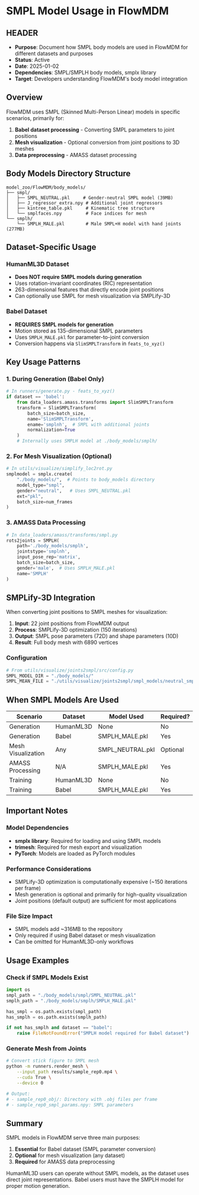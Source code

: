 # SMPL Model Usage in FlowMDM

## HEADER
- **Purpose**: Document how SMPL body models are used in FlowMDM for different datasets and purposes
- **Status**: Active
- **Date**: 2025-01-02
- **Dependencies**: SMPL/SMPLH body models, smplx library
- **Target**: Developers understanding FlowMDM's body model integration

## Overview

FlowMDM uses SMPL (Skinned Multi-Person Linear) models in specific scenarios, primarily for:
1. **Babel dataset processing** - Converting SMPL parameters to joint positions
2. **Mesh visualization** - Optional conversion from joint positions to 3D meshes
3. **Data preprocessing** - AMASS dataset processing

## Body Models Directory Structure

```
model_zoo/FlowMDM/body_models/
├── smpl/
│   ├── SMPL_NEUTRAL.pkl     # Gender-neutral SMPL model (39MB)
│   ├── J_regressor_extra.npy # Additional joint regressors
│   ├── kintree_table.pkl     # Kinematic tree structure
│   └── smplfaces.npy         # Face indices for mesh
└── smplh/
    └── SMPLH_MALE.pkl        # Male SMPL+H model with hand joints (277MB)
```

## Dataset-Specific Usage

### HumanML3D Dataset
- **Does NOT require SMPL models during generation**
- Uses rotation-invariant coordinates (RIC) representation
- 263-dimensional features that directly encode joint positions
- Can optionally use SMPL for mesh visualization via SMPLify-3D

### Babel Dataset  
- **REQUIRES SMPL models for generation**
- Motion stored as 135-dimensional SMPL parameters
- Uses `SMPLH_MALE.pkl` for parameter-to-joint conversion
- Conversion happens via `SlimSMPLTransform` in `feats_to_xyz()`

## Key Usage Patterns

### 1. During Generation (Babel Only)

```python
# In runners/generate.py - feats_to_xyz()
if dataset == 'babel':
    from data_loaders.amass.transforms import SlimSMPLTransform
    transform = SlimSMPLTransform(
        batch_size=batch_size, 
        name='SlimSMPLTransform',
        ename='smplnh',  # SMPL with additional joints
        normalization=True
    )
    # Internally uses SMPLH model at ./body_models/smplh/
```

### 2. For Mesh Visualization (Optional)

```python
# In utils/visualize/simplify_loc2rot.py
smplmodel = smplx.create(
    "./body_models/",  # Points to body_models directory
    model_type="smpl", 
    gender="neutral",   # Uses SMPL_NEUTRAL.pkl
    ext="pkl",
    batch_size=num_frames
)
```

### 3. AMASS Data Processing

```python
# In data_loaders/amass/transforms/smpl.py
rots2joints = SMPLH(
    path='./body_models/smplh',
    jointstype='smplnh',
    input_pose_rep='matrix',
    batch_size=batch_size,
    gender='male',  # Uses SMPLH_MALE.pkl
    name='SMPLH'
)
```

## SMPLify-3D Integration

When converting joint positions to SMPL meshes for visualization:

1. **Input**: 22 joint positions from FlowMDM output
2. **Process**: SMPLify-3D optimization (150 iterations)
3. **Output**: SMPL pose parameters (72D) and shape parameters (10D)
4. **Result**: Full body mesh with 6890 vertices

### Configuration

```python
# From utils/visualize/joints2smpl/src/config.py
SMPL_MODEL_DIR = "./body_models/"
SMPL_MEAN_FILE = "./utils/visualize/joints2smpl/smpl_models/neutral_smpl_mean_params.h5"
```

## When SMPL Models Are Used

| Scenario | Dataset | Model Used | Required? |
|----------|---------|------------|-----------|
| Generation | HumanML3D | None | No |
| Generation | Babel | SMPLH_MALE.pkl | Yes |
| Mesh Visualization | Any | SMPL_NEUTRAL.pkl | Optional |
| AMASS Processing | N/A | SMPLH_MALE.pkl | Yes |
| Training | HumanML3D | None | No |
| Training | Babel | SMPLH_MALE.pkl | Yes |

## Important Notes

### Model Dependencies
- **smplx library**: Required for loading and using SMPL models
- **trimesh**: Required for mesh export and visualization
- **PyTorch**: Models are loaded as PyTorch modules

### Performance Considerations
- SMPLify-3D optimization is computationally expensive (~150 iterations per frame)
- Mesh generation is optional and primarily for high-quality visualization
- Joint positions (default output) are sufficient for most applications

### File Size Impact
- SMPL models add ~316MB to the repository
- Only required if using Babel dataset or mesh visualization
- Can be omitted for HumanML3D-only workflows

## Usage Examples

### Check if SMPL Models Exist

```python
import os
smpl_path = "./body_models/smpl/SMPL_NEUTRAL.pkl"
smplh_path = "./body_models/smplh/SMPLH_MALE.pkl"

has_smpl = os.path.exists(smpl_path)
has_smplh = os.path.exists(smplh_path)

if not has_smplh and dataset == "babel":
    raise FileNotFoundError("SMPLH model required for Babel dataset")
```

### Generate Mesh from Joints

```bash
# Convert stick figure to SMPL mesh
python -m runners.render_mesh \
    --input_path results/sample_rep0.mp4 \
    --cuda True \
    --device 0

# Output: 
# - sample_rep0_obj/: Directory with .obj files per frame
# - sample_rep0_smpl_params.npy: SMPL parameters
```

## Summary

SMPL models in FlowMDM serve three main purposes:
1. **Essential** for Babel dataset (SMPL parameter conversion)
2. **Optional** for mesh visualization (any dataset)
3. **Required** for AMASS data preprocessing

HumanML3D users can operate without SMPL models, as the dataset uses direct joint representations. Babel users must have the SMPLH model for proper motion generation.
